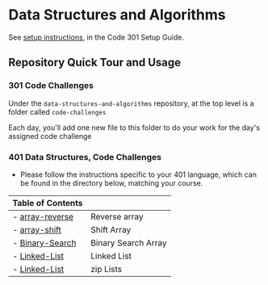 # Data Structures and Algorithms

See [setup instructions](https://codefellows.github.io/setup-guide/code-301/3-code-challenges), in the Code 301 Setup Guide.

## Repository Quick Tour and Usage

### 301 Code Challenges

Under the `data-structures-and-algorithms` repository, at the top level is a folder called `code-challenges`

Each day, you'll add one new file to this folder to do your work for the day's assigned code challenge

### 401 Data Structures, Code Challenges

- Please follow the instructions specific to your 401 language, which can be found in the directory below, matching your course.




|                                  Table of Contents                   |                                       |
| -------------------------------------------------------------------- | ------------------------------------- |
| - [array-reverse](challenges/arrayReverse/readme.md)                 |  Reverse array                        |
| - [array-shift](challenges/arrayShift/readme.md)                     |  Shift Array                          |
| - [Binary-Search](challenges/arrayBinarySearch/readme.md)            |  Binary Search Array                  |
| - [Linked-List](challenges/linkedList/readme.md)                     |  Linked List                          |
| - [Linked-List](challenges/llZip/readme.md)                          |  zip Lists                            |
